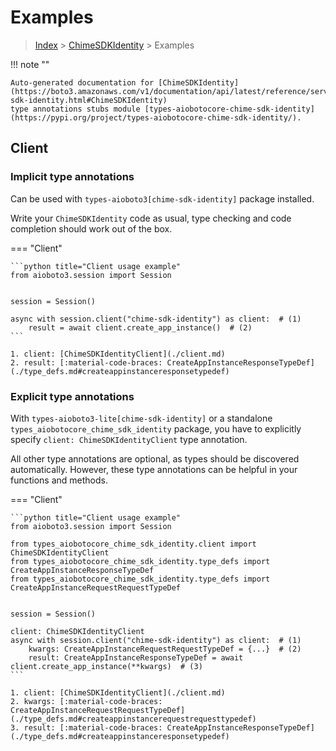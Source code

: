 # Examples

> [Index](../README.md) > [ChimeSDKIdentity](./README.md) > Examples

!!! note ""

    Auto-generated documentation for [ChimeSDKIdentity](https://boto3.amazonaws.com/v1/documentation/api/latest/reference/services/chime-sdk-identity.html#ChimeSDKIdentity)
    type annotations stubs module [types-aiobotocore-chime-sdk-identity](https://pypi.org/project/types-aiobotocore-chime-sdk-identity/).

## Client

### Implicit type annotations

Can be used with `types-aioboto3[chime-sdk-identity]` package installed.

Write your `ChimeSDKIdentity` code as usual,
type checking and code completion should work out of the box.



=== "Client"

    ```python title="Client usage example"
    from aioboto3.session import Session


    session = Session()

    async with session.client("chime-sdk-identity") as client:  # (1)
        result = await client.create_app_instance()  # (2)
    ```

    1. client: [ChimeSDKIdentityClient](./client.md)
    2. result: [:material-code-braces: CreateAppInstanceResponseTypeDef](./type_defs.md#createappinstanceresponsetypedef) 






### Explicit type annotations

With `types-aioboto3-lite[chime-sdk-identity]`
or a standalone `types_aiobotocore_chime_sdk_identity` package, you have to explicitly specify
`client: ChimeSDKIdentityClient` type annotation.

All other type annotations are optional, as types should be discovered automatically.
However, these type annotations can be helpful in your functions and methods.


=== "Client"

    ```python title="Client usage example"
    from aioboto3.session import Session

    from types_aiobotocore_chime_sdk_identity.client import ChimeSDKIdentityClient
    from types_aiobotocore_chime_sdk_identity.type_defs import CreateAppInstanceResponseTypeDef
    from types_aiobotocore_chime_sdk_identity.type_defs import CreateAppInstanceRequestRequestTypeDef


    session = Session()

    client: ChimeSDKIdentityClient
    async with session.client("chime-sdk-identity") as client:  # (1)
        kwargs: CreateAppInstanceRequestRequestTypeDef = {...}  # (2)
        result: CreateAppInstanceResponseTypeDef = await client.create_app_instance(**kwargs)  # (3)
    ```

    1. client: [ChimeSDKIdentityClient](./client.md)
    2. kwargs: [:material-code-braces: CreateAppInstanceRequestRequestTypeDef](./type_defs.md#createappinstancerequestrequesttypedef) 
    3. result: [:material-code-braces: CreateAppInstanceResponseTypeDef](./type_defs.md#createappinstanceresponsetypedef) 






